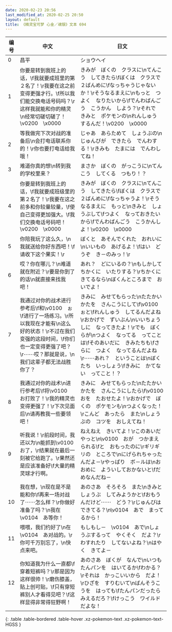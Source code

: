```yaml
---
date: 2020-02-23 20:56
last_modified_at: 2020-02-25 20:50
layout: default
title: 《精灵宝可梦 心金／魂银》文本 694
---
```

| 编号 | 中文 | 日文 |
| ---- | ---- | ---- |
| 0 | 昌平 | ショウヘイ |
| 1 | 你要是转到我班上的话，\f我就要成班里的第２名了！\r我要在这之前变得更强才行。\f所以我们能交换电话号码吗？\r这样我就能和你的精灵\n经常切磋切磋了！\v0200　\x0000 | きみが　ぼくの　クラスに\nてんこう　してきたら\fぼくは　クラスで　２ばんめに\fなっちゃうじゃないか！\rそうなるまえに\nもっと　つよく　なりたいから\fでんわばんごう　こうかん　しよう？\rそれで　きみと　ポケモンの\nれんしゅう　するんだ！\v0200　\x0000 |
| 2 | 等我做完下次对战的准备后\n会打电话联系你的！\r你也要打电话给我哦！ | じゃあ　あらためて　しょうぶの\nじゅんびが　できたら　でんわする！\rきみも　たまには　でんわしてね！ |
| 3 | 难道你真的想\n转到我的学校里来？ | まさか　ぼくの　がっこうに\nてんこう　してくる　つもり！？ |
| 4 | 你要是转到我班上的话，\f我就要成班级里的第２名了！\r我要在这之前多和你较量较量，\f使自己变得更加强大。\f我们交换电话号码吧！\v0200　\x0000 | きみが　ぼくの　クラスに\nてんこう　してきたら\fぼくは　クラスで　２ばんめに\fなっちゃうよ！\rそうなるまえに　もっと\nきみと　しょうぶして\fつよく　なっておきたいから\fでんわばんごう　こうかんしよ！\v0200　\x0000 |
| 5 | 你陪我玩了这么久，\n我就送给你好东西吧！\f请收下这个果实！\r | ぼくと　あそんでくれた　おれいに\nいいもの　あげるよ！\fはい　どうぞ　き－のみっ！\r |
| 6 | 哎？你在哪儿？\n难道就在附近？\r要是你到了的话\n就直接来找我吧！ | あれ？　どにいるの？\nもしかして　ちかくに　いたりする？\rちかくに　きてるなら\nぼくんところまで　おいでよ！ |
| 7 | 我通过对你的战术进行参考后\f和\v0100　ぉ\f进行了一场练习。\r所以我现在才能有\n这么好的状态！\r不过在我们变强的这段时间，\f你们也一定变得更强了吧？\r⋯⋯哎？那就是说，\n我们这辈子都无法战胜你了？ | きみに　みせてもらった\nたたかいかたを　さんこうにして\f\v0100　ぉと\fれんしゅう　してるんだよね\rおかげで　ずいぶん\nいいちょうしに　なってきたよ！\rでも　ぼくらが\nつよく　なってる　ってことは\fそのあいだに　きみたちも\fさらに　つよく　なってるんだよね\r⋯⋯あれ？　ということは\nぼくたち　いっしょう\fきみに　かてない　ってこと！？ |
| 8 | 我通过对你的战术\n进行参考后\f将\v0100　お打败了！\r我的精灵也变得更强了！\r下次见面后\n请再教我一些要领吧！ | きみに　みせてもらった\nたたかいかたを　さんこうにしたら\f\v0100　おを　たおせたよ！\rおかげで　ぼくの　ポケモンも\nつよくなった！\rこんど　あったら　また\nしょうぶの　コツを　おしえてね！ |
| 9 | 听我说！\r前段时间，我还以为\n能抓到\v0100　お了，\r结果就在最后一刻被它给跑了。\r果然还是应该准备好\f大量的精灵球才行啊。 | ねえねえ　きいてよ！\rこのあいだ　やっと\n\v0100　おが　つかまえられる\fと　おもったのに\rギリギリの　ところで\nにげられちゃったんだよ－\rやっぱり　ボ－ルは\nおおめに　よういしておかないと\fだめなんだね－ |
| 10 | 我在想，\n现在是不是能和你\f再来一场对战了⋯⋯怎么样？\r你做好准备了吗？\n我在\v0104　あ等你！ | あのさあ　そろそろ　また\nきみと　しょうぶ　してみようかと\fおもうんだけど⋯⋯　どう？\rじゅんびは　できてる？\n\v0104　あで　まってるから！ |
| 11 | 喂喂，我们约好了\n在\v0104　あ对战的。\r你可千万别忘了，\n快点来吧。 | もしもし－　\v0104　あで\nしょうぶするって　やくそく　だよ？\rわすれたり　してないよね？\nはやく　きてよ－ |
| 12 | 你知道我为什么一直都\f穿着短裤吗？\r那是因为这样很帅！\r磨伤膝盖，贴上创可贴，\f只有穿短裤别人才看得见吧？\f这样显得非常得狂野啊！ | あのさあ　ぼくが　なんで\nいつも　たんパンを　はいてるか\fわかる？\rそれは　かっこいいから　だよ！\rひざを　すりむいて\nばんそうこうを　はっても\fたんパンだったら　みえるだろ？\fけっこう　ワイルド　だよな！ |
{: .table .table-bordered .table-hover .xz-pokemon-text .xz-pokemon-text-HGSS }